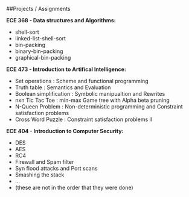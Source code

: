 ##Projects / Assignments

**ECE 368 - Data structures and Algorithms:**

- shell-sort
- linked-list-shell-sort
- bin-packing
- binary-bin-packing
- graphical-bin-packing

**ECE 473 - Introduction to Artifical Intelligence:**

- Set operations : Scheme and functional programming
- Truth table : Semantics and Evaluation
- Boolean simplification : Symbolic manipualtion and Rewrites
- nxn Tic Tac Toe : min-max Game tree with Alpha beta pruning
- N-Queen Problem : Non-deterministic programming and Constraint satisfaction problems
- Cross Word Puzzle : Constraint satisfaction problems II

**ECE 404 -  Introduction to Computer Security:**

- DES
- AES
- RC4
- Firewall and Spam filter
- Syn flood attacks and Port scans
- Smashing the stack
- ...
- (these are not in the order that they were done)

